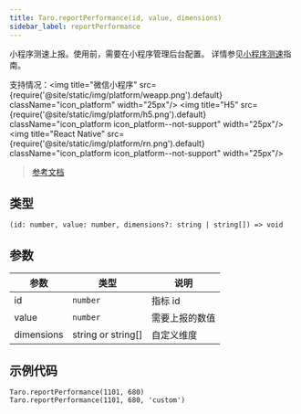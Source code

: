 ```yaml
---
title: Taro.reportPerformance(id, value, dimensions)
sidebar_label: reportPerformance
---
```


小程序测速上报。使用前，需要在小程序管理后台配置。 详情参见[小程序测速](https://developers.weixin.qq.com/miniprogram/dev/framework/performanceReport/index.html)指南。

支持情况：<img title="微信小程序" src={require('@site/static/img/platform/weapp.png').default} className="icon_platform" width="25px"/> <img title="H5" src={require('@site/static/img/platform/h5.png').default} className="icon_platform icon_platform--not-support" width="25px"/> <img title="React Native" src={require('@site/static/img/platform/rn.png').default} className="icon_platform icon_platform--not-support" width="25px"/>

> [参考文档](https://developers.weixin.qq.com/miniprogram/dev/api/base/performance/wx.reportPerformance.html)

## 类型

```tsx
(id: number, value: number, dimensions?: string | string[]) => void
```

## 参数

| 参数 | 类型 | 说明 |
| --- | --- | --- |
| id | `number` | 指标 id |
| value | `number` | 需要上报的数值 |
| dimensions | string or string[] | 自定义维度 |

## 示例代码

```tsx
Taro.reportPerformance(1101, 680)
Taro.reportPerformance(1101, 680, 'custom')
```
